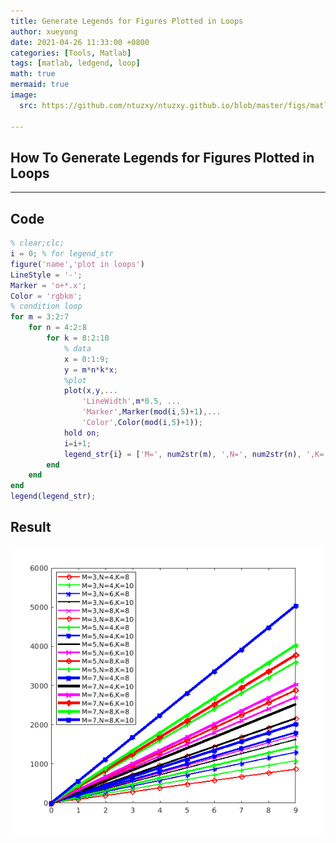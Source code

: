 ```yaml
---
title: Generate Legends for Figures Plotted in Loops
author: xueyong
date: 2021-04-26 11:33:00 +0800
categories: [Tools, Matlab]
tags: [matlab, ledgend, loop]
math: true
mermaid: true
image:
  src: https://github.com/ntuzxy/ntuzxy.github.io/blob/master/figs/matlab/matlab_legend_loop.png

---
```


## How To Generate Legends for Figures Plotted in Loops
---

## Code

```matlab
% clear;clc;
i = 0; % for legend_str
figure('name','plot in loops')
LineStyle = '-';
Marker = 'o+*.x';
Color = 'rgbkm'; 
% condition loop
for m = 3:2:7
    for n = 4:2:8
        for k = 8:2:10
            % data
            x = 0:1:9;
            y = m*n*k*x;
            %plot
            plot(x,y,...
                'LineWidth',m*0.5, ...
                'Marker',Marker(mod(i,5)+1),...
                'Color',Color(mod(i,5)+1)); 
            hold on; 
            i=i+1;
            legend_str{i} = ['M=', num2str(m), ',N=', num2str(n), ',K=', num2str(k)];
        end
    end
end
legend(legend_str);
```

## Result

![alt text](https://github.com/ntuzxy/ntuzxy.github.io/blob/master/figs/matlab/matlab_legend_loop.png "Legend Generation")

